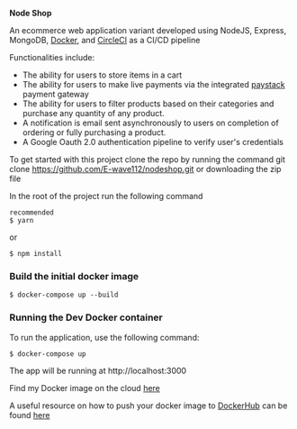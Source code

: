 **Node Shop**

An ecommerce web application variant developed using NodeJS, Express, MongoDB, [Docker](https://docs.docker.com/), and [CircleCI](https://circleci.com/) as a CI/CD pipeline


Functionalities include:
- The ability for users to store items in a cart
- The ability for users to make live payments via the integrated [paystack](https://paystack.com/) payment gateway
- The ability for users to filter products based on their categories and purchase any quantity of any product.
- A notification is email sent asynchronously to users on completion of ordering or fully purchasing a product.
- A Google Oauth 2.0 authentication pipeline to verify user's credentials

To get started with this project clone the repo by running the command git clone https://github.com/E-wave112/nodeshop.git or downloading the zip file

In the root of the project run the following command

```
recommended
$ yarn
```

or
```
$ npm install
```
### Build the initial docker image
```
$ docker-compose up --build
```
### Running the Dev Docker container

To run the application, use the following command:

```
$ docker-compose up
```
The app will be running at http://localhost:3000

Find my Docker image on the cloud [here](https://hub.docker.com/repository/docker/ewave112/fastcontainer)

A useful resource on how to push your docker image to [DockerHub](https://hub.docker.com)  can be found [here](https://ropenscilabs.github.io/r-docker-tutorial/04-Dockerhub.html)
